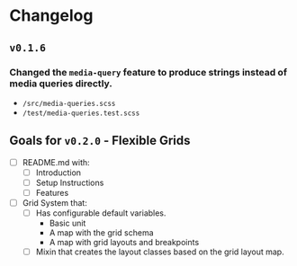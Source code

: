 # Changelog

## `v0.1.6`

### Changed the `media-query` feature to produce strings instead of media queries directly.
  - `/src/media-queries.scss`
  - `/test/media-queries.test.scss`

## Goals for `v0.2.0` - Flexible Grids
  - [ ] README.md with:
    - [ ] Introduction
    - [ ] Setup Instructions
    - [ ] Features
  - [ ] Grid System that:
    - [ ] Has configurable default variables.
      - Basic unit
      - A map with the grid schema
      - A map with grid layouts and breakpoints
    - [ ] Mixin that creates the layout classes based on the grid layout map.